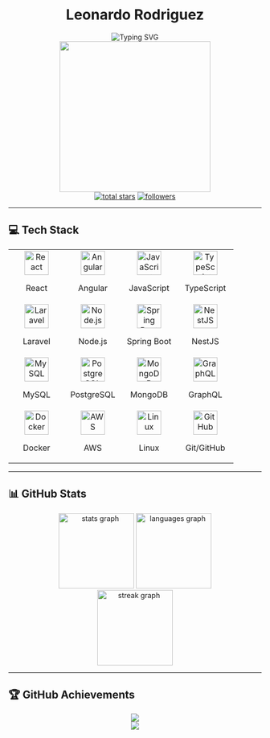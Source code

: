 # <div align="center">Leonardo Rodriguez</div>


<div align="center"> 
  <img src="https://readme-typing-svg.demolab.com?font=Fira+Code&weight=600&size=30&duration=3000&pause=1000&color=7E3ACE&center=true&vCenter=true&random=false&width=435&lines=Software+Developer;Full+Stack+Developer;Tech+Enthusiast" alt="Typing SVG" />
</div>

<div align="center">
  <img src="https://tenor.com/pR4oEqNPRMX.gif" width="300"/>
</div>


<div align="center"> 
  <a href="https://github.com/LeoRodriArias?tab=repositories&sort=stargazers">
    <img alt="total stars" title="Total stars on GitHub" src="https://custom-icon-badges.demolab.com/github/stars/LeoRodriArias?color=55960c&style=for-the-badge&labelColor=488207&logo=star"/></a>
  <a href="https://github.com/LeoRodriArias?tab=followers">
    <img alt="followers" title="Follow me on Github" src="https://custom-icon-badges.demolab.com/github/followers/LeoRodriArias?color=236ad3&labelColor=1155ba&style=for-the-badge&logo=person-add&label=Follow&logoColor=white"/></a>
</div>

---
 
## 💻 Tech Stack 

<table align="center">
  <tr>
    <td align="center" width="96">
      <img src="https://techstack-generator.vercel.app/react-icon.svg" alt="React" width="48" height="48" />
      <p>React</p>
    </td>
    <td align="center" width="96">
      <img src="https://skillicons.dev/icons?i=angular" alt="Angular" width="48" height="48" />
      <p>Angular</p>
    </td>
    <td align="center" width="96">
      <img src="https://skillicons.dev/icons?i=js" alt="JavaScript" width="48" height="48" />
      <p>JavaScript</p>
    </td>
    <td align="center" width="96">
      <img src="https://skillicons.dev/icons?i=ts" alt="TypeScript" width="48" height="48" />
      <p>TypeScript</p>
    </td>
  </tr>
  <tr>
    <td align="center" width="96">
      <img src="https://skillicons.dev/icons?i=laravel" alt="Laravel" width="48" height="48" />
      <p>Laravel</p>
    </td>
    <td align="center" width="96">
      <img src="https://skillicons.dev/icons?i=nodejs" alt="Node.js" width="48" height="48" />
      <p>Node.js</p>
    </td>
    <td align="center" width="96">
      <img src="https://skillicons.dev/icons?i=spring" alt="Spring Boot" width="48" height="48" />
      <p>Spring Boot</p>
    </td>
    <td align="center" width="96">
      <img src="https://skillicons.dev/icons?i=nestjs" alt="NestJS" width="48" height="48" />
      <p>NestJS</p>
    </td>
  </tr>
  <tr>
    <td align="center" width="96">
      <img src="https://techstack-generator.vercel.app/mysql-icon.svg" alt="MySQL" width="48" height="48" />
      <p>MySQL</p>
    </td>
    <td align="center" width="96">
      <img src="https://skillicons.dev/icons?i=postgres" alt="PostgreSQL" width="48" height="48" />
      <p>PostgreSQL</p>
    </td>
    <td align="center" width="96">
      <img src="https://skillicons.dev/icons?i=mongodb" alt="MongoDB" width="48" height="48" />
      <p>MongoDB</p>
    </td>
    <td align="center" width="96">
      <img src="https://skillicons.dev/icons?i=graphql" alt="GraphQL" width="48" height="48" />
      <p>GraphQL</p>
    </td>
  </tr>
  <tr>
    <td align="center" width="96">
      <img src="https://skillicons.dev/icons?i=docker" alt="Docker" width="48" height="48" />
      <p>Docker</p>
    </td>
    <td align="center" width="96">
      <img src="https://techstack-generator.vercel.app/aws-icon.svg" alt="AWS" width="48" height="48" />
      <p>AWS</p>
    </td>
    <td align="center" width="96">
      <img src="https://skillicons.dev/icons?i=linux" alt="Linux" width="48" height="48" />
      <p>Linux</p>
    </td>
    <td align="center" width="96">
      <img src="https://techstack-generator.vercel.app/github-icon.svg" alt="GitHub" width="48" height="48" />
      <p>Git/GitHub</p>
    </td>
  </tr>
</table>

---

## 📊 GitHub Stats

<div align="center">
  <img src="https://github-readme-stats.vercel.app/api?username=LeoRodriArias&hide_border=true&count_private=true&theme=radical&show_icons=true" height="150" alt="stats graph" />
  <img src="https://github-readme-stats.vercel.app/api/top-langs?username=LeoRodriArias&hide_border=true&layout=compact&theme=radical" height="150" alt="languages graph" />
</div>

<div align="center">
  <img src="https://streak-stats.demolab.com?user=LeoRodriArias&theme=radical&hide_border=true" height="150" alt="streak graph" />
</div>

---

## 🏆 GitHub Achievements

<div align="center">
  <img src="https://github-profile-trophy.vercel.app/?username=LeoRodriArias&theme=radical&no-frame=true&no-bg=true&row=1&column=6&margin-w=15&margin-h=15"/>
</div>

<!-- Profile Views Counter -->
<div align="center">
  <img src="https://moe-counter.glitch.me/get/@LeoRodriArias?theme=rule34" />
</div>
